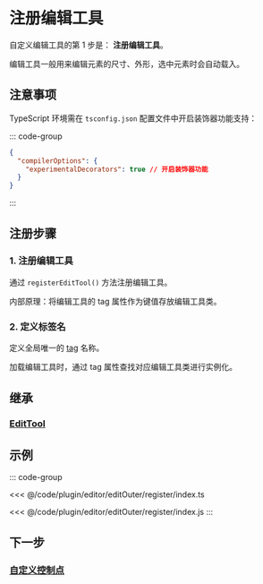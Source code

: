 # 注册编辑工具

自定义编辑工具的第 1 步是： **注册编辑工具**。

编辑工具一般用来编辑元素的尺寸、外形，选中元素时会自动载入。

## 注意事项

TypeScript 环境需在 `tsconfig.json` 配置文件中开启装饰器功能支持：

::: code-group

```json [tsconfig.json]
{
  "compilerOptions": {
    "experimentalDecorators": true // 开启装饰器功能
  }
}
```

:::

## 注册步骤

### 1. 注册编辑工具

通过 `registerEditTool()` 方法注册编辑工具。

内部原理：将编辑工具的 tag 属性作为键值存放编辑工具类。

### 2. 定义标签名

定义全局唯一的 [tag](/reference/property/tag) 名称。

加载编辑工具时，通过 tag 属性查找对应编辑工具类进行实例化。

## 继承

### [EditTool](../EditTool.md)

## 示例

::: code-group

<<< @/code/plugin/editor/editOuter/register/index.ts

<<< @/code/plugin/editor/editOuter/register/index.js
:::

## 下一步

### [自定义控制点](/plugin/in/editor/editOuter/load.md)
